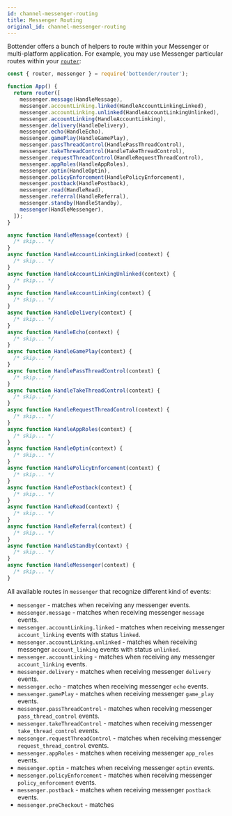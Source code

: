 ```yaml
---
id: channel-messenger-routing
title: Messenger Routing
original_id: channel-messenger-routing
---
```


Bottender offers a bunch of helpers to route within your Messenger or multi-platform application. For example, you may use Messenger particular routes within your [`router`](the-basics-routing.md):

```js
const { router, messenger } = require('bottender/router');

function App() {
  return router([
    messenger.message(HandleMessage),
    messenger.accountLinking.linked(HandleAccountLinkingLinked),
    messenger.accountLinking.unlinked(HandleAccountLinkingUnlinked),
    messenger.accountLinking(HandleAccountLinking),
    messenger.delivery(HandleDelivery),
    messenger.echo(HandleEcho),
    messenger.gamePlay(HandleGamePlay),
    messenger.passThreadControl(HandlePassThreadControl),
    messenger.takeThreadControl(HandleTakeThreadControl),
    messenger.requestThreadControl(HandleRequestThreadControl),
    messenger.appRoles(HandleAppRoles),
    messenger.optin(HandleOptin),
    messenger.policyEnforcement(HandlePolicyEnforcement),
    messenger.postback(HandlePostback),
    messenger.read(HandleRead),
    messenger.referral(HandleReferral),
    messenger.standby(HandleStandby),
    messenger(HandleMessenger),
  ]);
}

async function HandleMessage(context) {
  /* skip... */
}
async function HandleAccountLinkingLinked(context) {
  /* skip... */
}
async function HandleAccountLinkingUnlinked(context) {
  /* skip... */
}
async function HandleAccountLinking(context) {
  /* skip... */
}
async function HandleDelivery(context) {
  /* skip... */
}
async function HandleEcho(context) {
  /* skip... */
}
async function HandleGamePlay(context) {
  /* skip... */
}
async function HandlePassThreadControl(context) {
  /* skip... */
}
async function HandleTakeThreadControl(context) {
  /* skip... */
}
async function HandleRequestThreadControl(context) {
  /* skip... */
}
async function HandleAppRoles(context) {
  /* skip... */
}
async function HandleOptin(context) {
  /* skip... */
}
async function HandlePolicyEnforcement(context) {
  /* skip... */
}
async function HandlePostback(context) {
  /* skip... */
}
async function HandleRead(context) {
  /* skip... */
}
async function HandleReferral(context) {
  /* skip... */
}
async function HandleStandby(context) {
  /* skip... */
}
async function HandleMessenger(context) {
  /* skip... */
}
```

All available routes in `messenger` that recognize different kind of events:

- `messenger` - matches when receiving any messenger events.
- `messenger.message` - matches when receiving messenger `message` events.
- `messenger.accountLinking.linked` - matches when receiving messenger `account_linking` events with status `linked`.
- `messenger.accountLinking.unlinked` - matches when receiving messenger `account_linking` events with status `unlinked`.
- `messenger.accountLinking` - matches when receiving any messenger `account_linking` events.
- `messenger.delivery` - matches when receiving messenger `delivery` events.
- `messenger.echo` - matches when receiving messenger `echo` events.
- `messenger.gamePlay` - matches when receiving messenger `game_play` events.
- `messenger.passThreadControl` - matches when receiving messenger `pass_thread_control` events.
- `messenger.takeThreadControl` - matches when receiving messenger `take_thread_control` events.
- `messenger.requestThreadControl` - matches when receiving messenger `request_thread_control` events.
- `messenger.appRoles` - matches when receiving messenger `app_roles` events.
- `messenger.optin` - matches when receiving messenger `optin` events.
- `messenger.policyEnforcement` - matches when receiving messenger `policy_enforcement` events.
- `messenger.postback` - matches when receiving messenger `postback` events.
- `messenger.preCheckout` - matches 